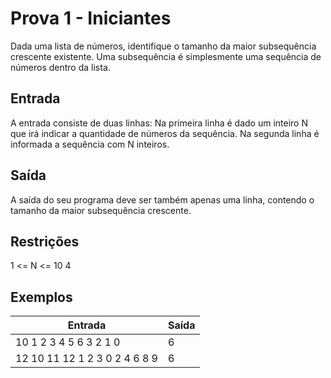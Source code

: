 # Prova 1 - Iniciantes

Dada uma lista de números, identifique o tamanho da maior subsequência crescente existente.
Uma subsequência é simplesmente uma sequência de números dentro da lista.

## Entrada

A entrada consiste de duas linhas:
Na primeira linha é dado um inteiro N que irá indicar a quantidade de números da sequência.
Na segunda linha é informada a sequência com N inteiros.

## Saída

A saída do seu programa deve ser também apenas uma linha, contendo o tamanho da maior subsequência crescente.

## Restrições

1 <= N <= 10 4

## Exemplos

| Entrada                       | Saída |
| ----------------------------- | ----- |
| 10 1 2 3 4 5 6 3 2 1 0        | 6     |
| 12 10 11 12 1 2 3 0 2 4 6 8 9 | 6     |